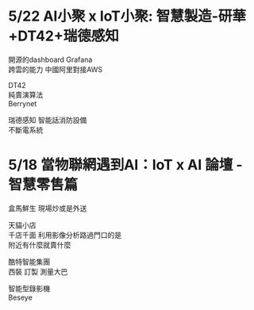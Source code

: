 # 5/22 AI小聚 x IoT小聚: 智慧製造-研華+DT42+瑞德感知

開源的dashboard Grafana  
跨雲的能力 中國阿里對接AWS  

DT42  
純賣演算法  
Berrynet  

瑞德感知
智能話消防設備  
不斷電系統  


# 5/18 當物聯網遇到AI：IoT x AI 論壇 - 智慧零售篇  

盒馬鮮生 現場炒或是外送  

天貓小店  
千店千面 利用影像分析路過門口的是  
附近有什麼就賣什麼  

酷特智能集團  
西裝 訂製 測量大巴  
  
智能型錄影機  
Beseye  